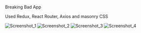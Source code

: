 Breaking Bad App

Used Redux, React Router, Axios and masonry CSS

![Screenshot_1](https://user-images.githubusercontent.com/59422278/181630997-346475eb-fcc9-45cd-86dc-de7cb9982a81.png)
![Screenshot_2](https://user-images.githubusercontent.com/59422278/181631003-ee489cfb-f123-4515-8c16-65df922499db.png)
![Screenshot_3](https://user-images.githubusercontent.com/59422278/181631005-55ebb6f4-b9c8-4d2f-8933-b7bb1fc8a4fa.png)
![Screenshot_4](https://user-images.githubusercontent.com/59422278/181631009-f9de2118-5f5c-4082-8cb5-3289175d6293.png)
